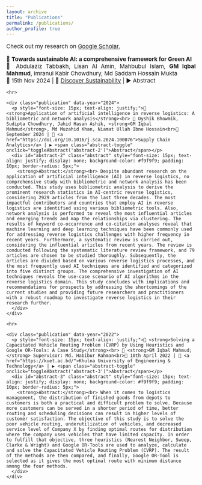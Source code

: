 ```yaml
---
layout: archive
title: "Publications"
permalink: /publications/
author_profile: true
---
```


<div class="main-content">
  <p style="font-size: 15px; text-align: justify;">Check out my research on <a href="https://scholar.google.com/citations?user=3PNQt0EAAAAJ&hl=en">Google Scholar.</a></p>
  <div id="publications">
    <div class="publication" data-year="2024">
      <p style="font-size: 15px; text-align: justify;">📝 <strong>Towards sustainable AI: a comprehensive framework for Green AI</strong><br> 👥 Abdulaziz Tabbakh, Lisan Al Amin, Mahbubul Islam, <strong>GM Iqbal Mahmud</strong>, Imranul Kabir Chowdhury, Md Saddam Hossain Mukta<br>📅 15th Nov 2024 | 🔗 <a href="https://link.springer.com/article/10.1007/s43621-024-00641-4">Discover Sustainability</a> | ▶ <span class="abstract-toggle" onclick="toggleAbstract('abstract-1')">Abstract</span></p>
      <div id="abstract-1" class="abstract" style="font-size: 15px; text-align: justify; display: none; background-color: #f9f9f9; padding: 10px; border-radius: 5px;">
        <strong>Abstract:</strong><br> The rapid advancement of artificial intelligence (AI) has brought significant benefits across various domains, yet it has also led to increased energy consumption and environmental impact. This paper positions Green AI as a crucial direction for future research and development. It proposes a comprehensive framework for understanding, implementing, and advancing sustainable AI practices. We provide an overview of Green AI, highlighting its significance and current state regarding AI’s energy consumption and environmental impact. The paper explores sustainable AI techniques, such as model optimization methods, and the development of efficient algorithms. Additionally, we review energy-efficient hardware alternatives like tensor processing units (TPUs) and field-programmable gate arrays (FPGAs), and discuss strategies for designing and operating energy-efficient data centers. Case studies in natural language processing (NLP) and Computer Vision illustrate successful implementations of Green AI practices. Through these efforts, we aim to balance the performance and resource efficiency of AI technologies, aligning them with global sustainability goals.
      </div>
    </div>

    <hr>

    <div class="publication" data-year="2024">
      <p style="font-size: 15px; text-align: justify;">📝 <strong>Application of artificial intelligence in reverse logistics: A bibliometric and network analysis</strong><br> 👥 Oyshik Bhowmik, Sudipta Chowdhury, Jahid Hasan Ashik, <strong>GM Iqbal Mahmud</strong>, Md Muzahid Khan, Niamat Ullah Ibne Hossain<br>📅 September 2024 | 🔗 <a href="https://doi.org/10.1016/j.sca.2024.100076">Supply Chain Analytics</a> | ▶ <span class="abstract-toggle" onclick="toggleAbstract('abstract-2')">Abstract</span></p>
      <div id="abstract-2" class="abstract" style="font-size: 15px; text-align: justify; display: none; background-color: #f9f9f9; padding: 10px; border-radius: 5px;">
        <strong>Abstract:</strong><br> Despite abundant research on the application of artificial intelligence (AI) in reverse logistics, no comprehensive study with bibliometric and network analysis has been conducted. This study uses bibliometric analysis to derive the prominent research statistics in AI-centric reverse logistics, considering 2929 articles from the last three decades. The most impactful contributors and countries that employ AI in reverse logistics are identified using various bibliometric tools. Also, network analysis is performed to reveal the most influential articles and emerging trends and map the relationships via clustering. The results of keyword co-occurrence and co-citation analyses reveal that machine learning and deep learning techniques have been commonly used for addressing reverse logistics challenges with higher frequency in recent years. Furthermore, a systematic review is carried out, considering the influential articles from recent years. The review is conducted following the systematic literature review framework, and 79 articles are chosen to be studied thoroughly. Subsequently, the articles are divided based on various reverse logistics processes, and the most frequently used AI techniques are identified and categorized into five distinct groups. The comprehensive investigation of AI techniques reveals the use-case scenario of AI algorithms in the reverse logistics domain. This study concludes with implications and recommendations for prospects by addressing the shortcomings of the current studies and providing future researchers and practitioners with a robust roadmap to investigate reverse logistics in their research further.
      </div>
    </div>

    <hr>

    <div class="publication" data-year="2022">
      <p style="font-size: 15px; text-align: justify;">📝 <strong>Solving a Capacitated Vehicle Routing Problem (CVRP) by Using Heuristics and Google OR-Tools: A Case Study</strong><br> 👥 <strong>GM Iqbal Mahmud;</strong> Supervisor: Md. Habibur Rahman<br>📅 10th April 2022 | 🏫 <a href="https://kuet.ac.bd/">Khulna University of Engineering & Technology</a> | ▶ <span class="abstract-toggle" onclick="toggleAbstract('abstract-3')">Abstract</span></p>
      <div id="abstract-3" class="abstract" style="font-size: 15px; text-align: justify; display: none; background-color: #f9f9f9; padding: 10px; border-radius: 5px;">
        <strong>Abstract:</strong><br> When it comes to logistics management, the distribution of finished goods from depots to customers is both a practical and difficult problem to solve. Because more customers can be served in a shorter period of time, better routing and scheduling decisions can result in higher levels of customer satisfaction. The objective of this study is to solve the poor vehicle routing, underutilization of vehicles, and decreased service level of Company X by finding optimal routes for distribution where the company uses vehicles that have limited capacity. In order to fulfill that objective, three heuristics (Nearest Neighbor, Sweep, Clarke & Wright) and Google OR-Tools are used to analyze, calculate and solve the Capacitated Vehicle Routing Problem (CVRP). The result of the methods are then compared, and finally, Google OR-Tool is selected as it gives the most optimal route with minimum distance among the four methods.
      </div>
    </div>
  </div>
</div>

<script>
function toggleAbstract(id) {
  var abstract = document.getElementById(id);
  if (abstract.style.display === "none" || abstract.style.display === "") {
    abstract.style.display = "block";
    abstract.previousElementSibling.querySelector('.abstract-toggle').innerText = "▼ Abstract (Click to Collapse)";
  } else {
    abstract.style.display = "none";
    abstract.previousElementSibling.querySelector('.abstract-toggle').innerText = "▶ Abstract";
  }
}
</script>
